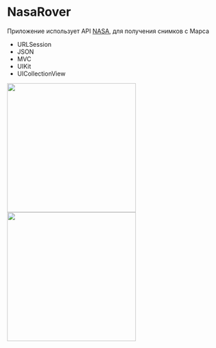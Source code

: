 # NasaRover

Приложение использует API [NASA](https://api.nasa.gov), для получения снимков с Марса 

- URLSession
- JSON
- MVC
- UIKit
- UICollectionView


<img src="https://user-images.githubusercontent.com/81886542/135909760-3e9508a1-7625-469d-b8b8-f405f3c13cd5.png" width="300" />


<img src="https://user-images.githubusercontent.com/81886542/135909766-2eb543e2-a2a7-4d5d-8aa4-64ab1d75a217.png" width="300" />


